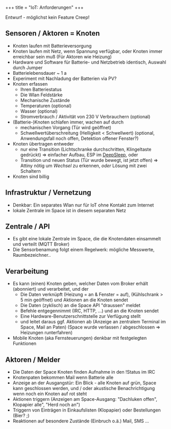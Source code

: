 +++
title = "IoT: Anforderungen"
+++

Entwurf - möglichst kein Feature Creep!

## Sensoren / Aktoren = Knoten

- Knoten laufen mit Batterieversorgung
- Knoten laufen mit Netz, wenn Spannung verfügbar, oder Knoten immer
  erreichbar sein muß (Für Aktoren wie Heizung)
- Hardware und Software für Batterie- und Netzbetrieb identisch,
  Auswahl durch Jumper
- Batterielebensdauer ~ 1 a
- Experiment mit Nachladung der Batterien via PV?
- Knoten erfassen
  - Ihren Batteriestatus
  - Die Wlan Feldstärke
  - Mechanische Zustände
  - Temperaturen (optional)
  - Wasser (optional)
  - Stromverbrauch / Aktivität von 230 V Verbrauchern (optional)
- (Batterie-)Knoten schlafen immer, wachen auf durch
  - mechanischen Vorgang (Tür wird geöffnet)
  - Schwellwertüberschreitung (Helligkeit \< Schwellwert) (optional,
    Anwendungsfall noch offen, Detektion offener Fenster?)
- Knoten übertragen entweder
  - nur eine Transition (Lichtschranke durchschritten, Klingeltaste
    gedrückt) => einfacher Aufbau, ESP im
    [DeepSleep](DeepSleep), oder
  - Transition und neuen Status (Tür wurde bewegt, ist jetzt offen)
    => Attiny nötig um *Wechsel* zu erkennen, *oder* Lösung mit zwei Schaltern
- Knoten sind billig

## Infrastruktur / Vernetzung

- Denkbar: Ein separates Wlan nur für IoT ohne Kontakt zum Internet
- lokale Zentrale im Space ist in diesem separaten Netz

## Zentrale / API

- Es gibt eine lokale Zentrale im Space, die die Knotendaten
  einsammelt und verteilt (MQTT Broker)
- Die Sensorbenamung folgt einem Regelwerk: mögliche Messwerte,
  Raumbezeichner..

## Verarbeitung

- Es kann (einen) Knoten geben, welcher Daten vom Broker erhält
  (abonniert) und verarbeitet, und der
  - Die Daten verknüpft (Heizung = an & Fenster = auf),
    (Kühlschrank > 5 min geöffnet) und Aktionen an die Knoten sendet
  - Die Daten (zyklisch) an die Space API "draussen" meldet
  - Befehle entgegennimmt (IRC, HTTP, ...) und an die Knoten sendet
  - Eine Hardware-Benutzerschnittstelle zur Verfügung stellt
  - und leitet daraus ggf. Aktionen ab (Anzeige an zentralem
    Terminal im Space, Mail an Paten) (Space wurde verlassen /
    abgeschlossen => Heizungen runterfahren)
- Mobile Knoten (aka Fernsteuerungen) denkbar mit festgelegten
  Funktionen

## Aktoren / Melder

- Die Daten der Space Knoten finden Aufnahme in den !Status im IRC
- Knotenpaten bekommen Mail wenn Batterie alle
- Anzeige an der Ausgangstür: Ein Blick - alle Knoten auf grün, Space
  kann geschlossen werden, und / oder akustische Benachrichtigung wenn
  noch ein Knoten auf rot steht
- Aktionen triggern (Anzeigen am Space-Ausgang: "Dachluken offen",
  Klopapier alle", "Herd noch an")
- Triggern von Einträgen in Einkaufslisten (Klopapier) oder
  Bestellungen (Bier? ;)
- Reaktionen auf besondere Zustände (Einbruch o.ä.) Mail, SMS ...

